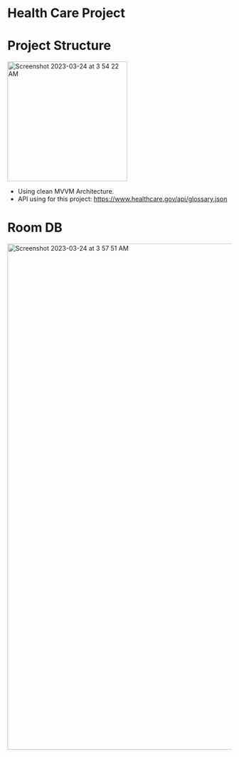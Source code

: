 # Health Care Project

# Project Structure
<img width="269" alt="Screenshot 2023-03-24 at 3 54 22 AM" src="https://user-images.githubusercontent.com/33094031/227378233-f87f2fcf-aa82-4e7d-8511-5750bc99e64a.png">

* Using clean MVVM Architecture.
* API using for this project: https://www.healthcare.gov/api/glossary.json

# Room DB 
<img width="1137" alt="Screenshot 2023-03-24 at 3 57 51 AM" src="https://user-images.githubusercontent.com/33094031/227378754-7fc3012a-4645-4226-ac97-281c1a7b5ece.png">
